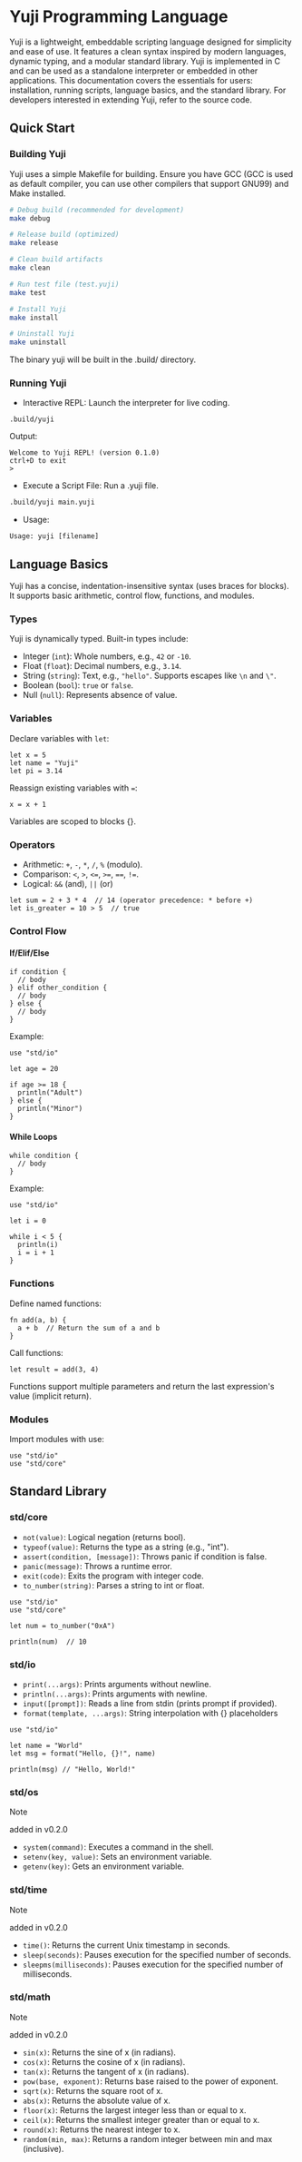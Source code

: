 # Yuji Programming Language

Yuji is a lightweight, embeddable scripting language designed for simplicity and
ease of use. It features a clean syntax inspired by modern languages, dynamic
typing, and a modular standard library. Yuji is implemented in C and can be used
as a standalone interpreter or embedded in other applications.
This documentation covers the essentials for users: installation, running
scripts, language basics, and the standard library. For developers interested in
extending Yuji, refer to the source code.

## Quick Start

### Building Yuji

Yuji uses a simple Makefile for building. Ensure you have GCC (GCC is used as
default compiler, you can use other compilers that support GNU99) and Make installed.

```bash
# Debug build (recommended for development)
make debug

# Release build (optimized)
make release

# Clean build artifacts
make clean

# Run test file (test.yuji)
make test

# Install Yuji
make install

# Uninstall Yuji
make uninstall
```

The binary yuji will be built in the .build/ directory.

### Running Yuji

- Interactive REPL: Launch the interpreter for live coding.

```
.build/yuji
```

Output:

```
Welcome to Yuji REPL! (version 0.1.0)
ctrl+D to exit
>
```

- Execute a Script File: Run a .yuji file.

```bash
.build/yuji main.yuji
```

- Usage:

```
Usage: yuji [filename]
```

## Language Basics

Yuji has a concise, indentation-insensitive syntax (uses braces for blocks).
It supports basic arithmetic, control flow, functions, and modules.

### Types

Yuji is dynamically typed. Built-in types include:

- Integer (`int`): Whole numbers, e.g., `42` or `-10`.
- Float (`float`): Decimal numbers, e.g., `3.14`.
- String (`string`): Text, e.g., `"hello"`. Supports escapes like `\n` and `\"`.
- Boolean (`bool`): `true` or `false`.
- Null (`null`): Represents absence of value.

### Variables

Declare variables with `let`:

```yuji
let x = 5
let name = "Yuji"
let pi = 3.14
```

Reassign existing variables with `=`:

```yuji
x = x + 1
```

Variables are scoped to blocks {}.

### Operators

- Arithmetic: `+`, `-`, `*`, `/`, `%` (modulo).
- Comparison: `<`, `>`, `<=`, `>=`, `==`, `!=`.
- Logical: `&&` (and), `||` (or)

```yuji
let sum = 2 + 3 * 4  // 14 (operator precedence: * before +)
let is_greater = 10 > 5  // true
```

### Control Flow

#### If/Elif/Else

```yuji
if condition {
  // body
} elif other_condition {
  // body
} else {
  // body
}
```

Example:

```yuji
use "std/io"

let age = 20

if age >= 18 {
  println("Adult")
} else {
  println("Minor")
}
```

#### While Loops

```yuji
while condition {
  // body
}
```

Example:

```yuji
use "std/io"

let i = 0

while i < 5 {
  println(i)
  i = i + 1
}
```

### Functions

Define named functions:

```yuji
fn add(a, b) {
  a + b  // Return the sum of a and b
}
```

Call functions:

```yuji
let result = add(3, 4)
```

Functions support multiple parameters and return the last expression's value (implicit return).

### Modules

Import modules with use:

```yuji
use "std/io"
use "std/core"
```

## Standard Library

### std/core

- `not(value)`: Logical negation (returns bool).
- `typeof(value)`: Returns the type as a string (e.g., "int").
- `assert(condition, [message])`: Throws panic if condition is false.
- `panic(message)`: Throws a runtime error.
- `exit(code)`: Exits the program with integer code.
- `to_number(string)`: Parses a string to int or float.

```yuji
use "std/io"
use "std/core"

let num = to_number("0xA")

println(num)  // 10
```

### std/io

- `print(...args)`: Prints arguments without newline.
- `println(...args)`: Prints arguments with newline.
- `input([prompt])`: Reads a line from stdin (prints prompt if provided).
- `format(template, ...args)`: String interpolation with {} placeholders

```yuji
use "std/io"

let name = "World"
let msg = format("Hello, {}!", name)

println(msg) // "Hello, World!"
```

### std/os

> [!NOTE]
> added in v0.2.0

- `system(command)`: Executes a command in the shell.
- `setenv(key, value)`: Sets an environment variable.
- `getenv(key)`: Gets an environment variable.

### std/time

> [!NOTE]
> added in v0.2.0

- `time()`: Returns the current Unix timestamp in seconds.
- `sleep(seconds)`: Pauses execution for the specified number of seconds.
- `sleepms(milliseconds)`: Pauses execution for the specified number of milliseconds.

### std/math

> [!NOTE]
> added in v0.2.0

- `sin(x)`: Returns the sine of x (in radians).
- `cos(x)`: Returns the cosine of x (in radians).
- `tan(x)`: Returns the tangent of x (in radians).
- `pow(base, exponent)`: Returns base raised to the power of exponent.
- `sqrt(x)`: Returns the square root of x.
- `abs(x)`: Returns the absolute value of x.
- `floor(x)`: Returns the largest integer less than or equal to x.
- `ceil(x)`: Returns the smallest integer greater than or equal to x.
- `round(x)`: Returns the nearest integer to x.
- `random(min, max)`: Returns a random integer between min and max (inclusive).
